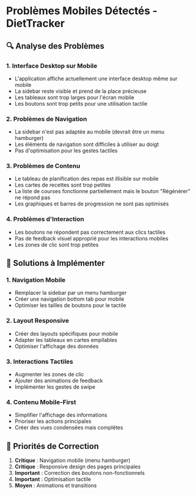 # Problèmes Mobiles Détectés - DietTracker

## 🔍 Analyse des Problèmes

### 1. **Interface Desktop sur Mobile**
- L'application affiche actuellement une interface desktop même sur mobile
- La sidebar reste visible et prend de la place précieuse
- Les tableaux sont trop larges pour l'écran mobile
- Les boutons sont trop petits pour une utilisation tactile

### 2. **Problèmes de Navigation**
- La sidebar n'est pas adaptée au mobile (devrait être un menu hamburger)
- Les éléments de navigation sont difficiles à utiliser au doigt
- Pas d'optimisation pour les gestes tactiles

### 3. **Problèmes de Contenu**
- Le tableau de planification des repas est illisible sur mobile
- Les cartes de recettes sont trop petites
- La liste de courses fonctionne partiellement mais le bouton "Régénérer" ne répond pas
- Les graphiques et barres de progression ne sont pas optimisés

### 4. **Problèmes d'Interaction**
- Les boutons ne répondent pas correctement aux clics tactiles
- Pas de feedback visuel approprié pour les interactions mobiles
- Les zones de clic sont trop petites

## 🎯 Solutions à Implémenter

### 1. **Navigation Mobile**
- Remplacer la sidebar par un menu hamburger
- Créer une navigation bottom tab pour mobile
- Optimiser les tailles de boutons pour le tactile

### 2. **Layout Responsive**
- Créer des layouts spécifiques pour mobile
- Adapter les tableaux en cartes empilables
- Optimiser l'affichage des données

### 3. **Interactions Tactiles**
- Augmenter les zones de clic
- Ajouter des animations de feedback
- Implémenter les gestes de swipe

### 4. **Contenu Mobile-First**
- Simplifier l'affichage des informations
- Prioriser les actions principales
- Créer des vues condensées mais complètes

## 📱 Priorités de Correction

1. **Critique** : Navigation mobile (menu hamburger)
2. **Critique** : Responsive design des pages principales
3. **Important** : Correction des boutons non-fonctionnels
4. **Important** : Optimisation tactile
5. **Moyen** : Animations et transitions

